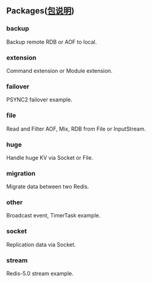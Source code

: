 ## Packages([包说明](./README.zh_CN.md))  

### backup

Backup remote RDB or AOF to local.  

### extension

Command extension or Module extension.  

### failover

PSYNC2 failover example.  

### file

Read and Filter AOF, Mix, RDB from File or InputStream.  

### huge

Handle huge KV via Socket or File.  

### migration

Migrate data between two Redis.  

### other

Broadcast event, TimerTask example.  

### socket

Replication data via Socket.  

### stream

Redis-5.0 stream example.  


